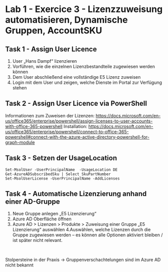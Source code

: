 # Lab 1 - Exercice 3 - Lizenzzuweisung automatisieren, Dynamische Gruppen, AccountSKU


## Task 1 - Assign User Licence
1. User „Hans Dampf“ lizenzieren
2.	Vorführen, wie die einzelnen Lizenzbestandteile zugewiesen werden können
3.	Dem User abschließend eine vollständige E5 Lizenz zuweisen
4.	Login mit dem User und zeigen, welche Dienste im Portal zur Verfügung stehen

## Task 2 - Assign User Licence via PowerShell
Informationen zum Zuweisen der Lizenzen: https://docs.microsoft.com/en-us/office365/enterprise/powershell/assign-licenses-to-user-accounts-with-office-365-powershell
Installation: https://docs.microsoft.com/en-us/office365/enterprise/powershell/connect-to-office-365-powershell#connect-with-the-azure-active-directory-powershell-for-graph-module

## Task 3 - Setzen der UsageLocation
<code>Set-MsolUser -UserPrincipalName <UPN> -UsageLocation DE</code> <br>
<code>Get-AzureADSubscribedSku | Select SkuPartNumber</code> <br>
<code>Set-MsolUserLicense -UserPrincipalName -AddLicenses <SkuId></code> <br>

## Task 4 - Automatische Lizenzierung anhand einer AD-Gruppe
  
1. Neue Gruppe anlegen „E5 Lizenzierung“
2. Azure AD Oberfläche öffnen
3. Azure AD > Lizenzen > Produkte > Zuweisung einer Gruppe „E5 Lizenzierung“ auswählen
4.Auswählen, welche Lizenzen durch die Gruppe zugewiesen werden – es können alle Optionen aktiviert bleiben / ist später nicht relevant. 
  <br>
  
Stolpersteine in der Praxis -> Gruppenverschachtelungen sind im Azure AD nicht bekannt
